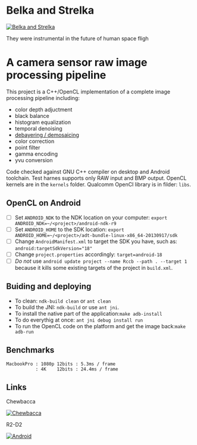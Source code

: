 # Belka and Strelka
[![Belka and Strelka](http://sovieteramuseum.com/wp-content/uploads/2012/08/belka-strelka-2.jpg)](https://www.youtube.com/watch?v=u4SUH9qITxE "Белка и Стрелка")

They were instrumental in the future of human space fligh

A camera sensor raw image processing pipeline
=============================================

This project is a C++/OpenCL implementation of a complete image processing pipeline including:
- color depth adjuctment
- black balance
- histogram equalization
- temporal denoising
- [debayering / demosaicing](https://en.wikipedia.org/wiki/Demosaicing)
- color correction
- point filter
- gamma encoding
- yvu conversion

Code checked against GNU C++ compiler on desktop and Android toolchain. Test harnes supports only RAW input and BMP output.
OpenCL kernels are in the `kernels` folder. Qualcomm OpenCl library is in filder: `libs`.

OpenCL on Android
-----------------
 - [ ] Set `ANDROID_NDK` to the NDK location on your computer: `export ANDROID_NDK=~/<project>/android-ndk-r9`
 - [ ] Set `ANDROID_HOME` to the SDK location: `export ANDROID_HOME=~/<project>/adt-bundle-linux-x86_64-20130917/sdk`
 - [ ] Change `AndroidManifest.xml` to target the SDK you have, such as: `android:targetSdkVersion="18"`
 - [ ] Change `project.properties`  accordingly: `target=android-18`
 - [ ] *Do not* use `android update project --name Rccb --path . --target 1` because it kills some existing targets of the project in `build.xml`.

Buiding and deploying
---------------------
* To clean: `ndk-build clean` or `ant clean`
* To build the JNI: `ndk-build` or use `ant jni`.
* To install the native part of the application:`make adb-install`
* To do everythig at once: `ant jni debug install run`
* To run the OpenCL code on the platform and get the image back:`make adb-run`

Benchmarks
-----------
```
MacbookPro : 1080p 12bits : 5.3ms / frame
           : 4K    12bits : 24.4ms / frame 
```      

Links
-----
Chewbacca

[![Chewbacca](https://habrastorage.org/files/02c/84c/41a/02c84c41a7c945438085ecbdc2945aa9.jpg "В фильме «Марс» с космонавтами на планету высаживается и отважный пес, в честь которого свое имя получил Чубака – это транскрипция русского слова «собака». ")](https://youtu.be/-4hssVGcoLs?t=44m17s)

R2-D2

[![Android](https://habrastorage.org/files/985/14e/3b4/98514e3b43ec48249faf6d50ab6c5aec.jpg " The Android Grandfather")](https://youtu.be/9gTs1OL1jrQ?t=30m47s)
